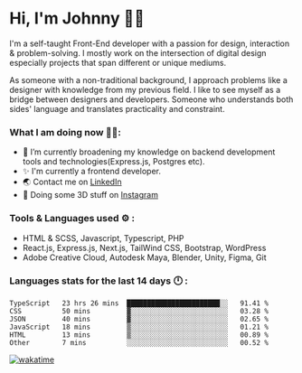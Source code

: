 # Hi, I'm Johnny 👋🧑‍

I'm a self-taught Front-End developer with a passion for design, interaction & problem-solving. I mostly work on the intersection of digital design especially projects that span different or unique mediums.

As someone with a non-traditional background, I approach problems like a designer with knowledge from my previous field. I like to see myself as a bridge between designers and developers. Someone who understands both sides' language and translates practicality and constraint.

### What I am doing now 🧑‍💻:

- 🔭 I’m currently broadening my knowledge on backend development tools and technologies(Express.js, Postgres etc).
- ✨ I'm currently a frontend developer.
- 🌏 Contact me on [LinkedIn](https://www.linkedin.com/in/johchai/)
- 🎨 Doing some 3D stuff on [Instagram](https://www.instagram.com/johnsaaz)

### Tools & Languages used ⚙️ :

- HTML & SCSS, Javascript, Typescript, PHP
- React.js, Express.js, Next.js, TailWind CSS, Bootstrap, WordPress
- Adobe Creative Cloud, Autodesk Maya, Blender, Unity, Figma, Git

### Languages stats for the last 14 days 🕛 :

<!--START_SECTION:waka-->

```text
TypeScript   23 hrs 26 mins  ███████████████████████░░   91.41 %
CSS          50 mins         ▓░░░░░░░░░░░░░░░░░░░░░░░░   03.28 %
JSON         40 mins         ▓░░░░░░░░░░░░░░░░░░░░░░░░   02.65 %
JavaScript   18 mins         ▒░░░░░░░░░░░░░░░░░░░░░░░░   01.21 %
HTML         13 mins         ▒░░░░░░░░░░░░░░░░░░░░░░░░   00.89 %
Other        7 mins          ░░░░░░░░░░░░░░░░░░░░░░░░░   00.52 %
```

<!--END_SECTION:waka-->

[![wakatime](https://wakatime.com/badge/user/0cd14e89-b357-451d-b5c1-4a79286fb5a6.svg)](https://wakatime.com/@0cd14e89-b357-451d-b5c1-4a79286fb5a6)
